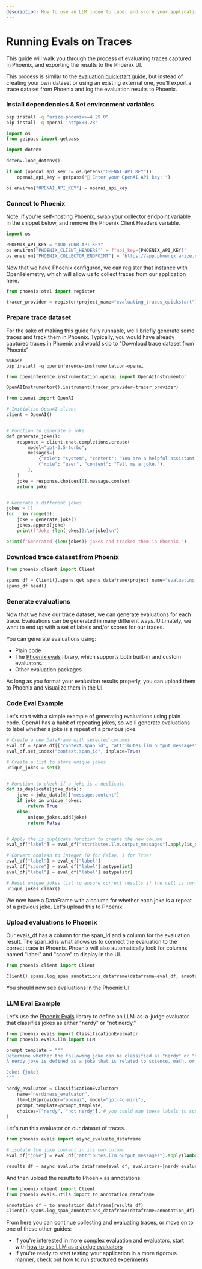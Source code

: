 ```yaml
---
description: How to use an LLM judge to label and score your application
---
```


# Running Evals on Traces

This guide will walk you through the process of evaluating traces captured in Phoenix, and exporting the results to the Phoenix UI.

This process is similar to the [evaluation quickstart guide](https://arize.com/docs/phoenix/evaluation/evals), but instead of creating your own dataset or using an existing external one, you'll export a trace dataset from Phoenix and log the evaluation results to Phoenix.

### Install dependencies & Set environment variables

```bash
pip install -q "arize-phoenix>=4.29.0"
pip install -q openai 'httpx<0.28'
```

```python
import os
from getpass import getpass

import dotenv

dotenv.load_dotenv()

if not (openai_api_key := os.getenv("OPENAI_API_KEY")):
    openai_api_key = getpass("🔑 Enter your OpenAI API key: ")

os.environ["OPENAI_API_KEY"] = openai_api_key
```

### Connect to Phoenix

Note: if you're self-hosting Phoenix, swap your collector endpoint variable in the snippet below, and remove the Phoenix Client Headers variable.

```python
import os

PHOENIX_API_KEY = "ADD YOUR API KEY"
os.environ["PHOENIX_CLIENT_HEADERS"] = f"api_key={PHOENIX_API_KEY}"
os.environ["PHOENIX_COLLECTOR_ENDPOINT"] = "https://app.phoenix.arize.com"
```

Now that we have Phoenix configured, we can register that instance with OpenTelemetry, which will allow us to collect traces from our application here.

```python
from phoenix.otel import register

tracer_provider = register(project_name="evaluating_traces_quickstart")
```

### Prepare trace dataset

For the sake of making this guide fully runnable, we'll briefly generate some traces and track them in Phoenix. Typically, you would have already captured traces in Phoenix and would skip to "Download trace dataset from Phoenix"

```
%%bash
pip install -q openinference-instrumentation-openai
```

```python
from openinference.instrumentation.openai import OpenAIInstrumentor

OpenAIInstrumentor().instrument(tracer_provider=tracer_provider)
```

```python
from openai import OpenAI

# Initialize OpenAI client
client = OpenAI()


# Function to generate a joke
def generate_joke():
    response = client.chat.completions.create(
        model="gpt-3.5-turbo",
        messages=[
            {"role": "system", "content": "You are a helpful assistant that generates jokes."},
            {"role": "user", "content": "Tell me a joke."},
        ],
    )
    joke = response.choices[0].message.content
    return joke


# Generate 5 different jokes
jokes = []
for _ in range(5):
    joke = generate_joke()
    jokes.append(joke)
    print(f"Joke {len(jokes)}:\n{joke}\n")

print(f"Generated {len(jokes)} jokes and tracked them in Phoenix.")
```

### Download trace dataset from Phoenix

```python
from phoenix.client import Client

spans_df = Client().spans.get_spans_dataframe(project_name="evaluating_traces_quickstart")
spans_df.head()
```

### Generate evaluations

Now that we have our trace dataset, we can generate evaluations for each trace. Evaluations can be generated in many different ways. Ultimately, we want to end up with a set of labels and/or scores for our traces.

You can generate evaluations using:

* Plain code
* The [Phoenix evals](https://arize.com/docs/phoenix/evaluation/llm-evals) library, which supports both built-in and custom evaluators.  
* Other evaluation packages

As long as you format your evaluation results properly, you can upload them to Phoenix and visualize them in the UI.

### Code Eval Example
Let's start with a simple example of generating evaluations using plain code. OpenAI has a habit of repeating jokes, so we'll generate evaluations to label whether a joke is a repeat of a previous joke.

```python
# Create a new DataFrame with selected columns
eval_df = spans_df[["context.span_id", "attributes.llm.output_messages"]].copy()
eval_df.set_index("context.span_id", inplace=True)

# Create a list to store unique jokes
unique_jokes = set()


# Function to check if a joke is a duplicate
def is_duplicate(joke_data):
    joke = joke_data[0]["message.content"]
    if joke in unique_jokes:
        return True
    else:
        unique_jokes.add(joke)
        return False


# Apply the is_duplicate function to create the new column
eval_df["label"] = eval_df["attributes.llm.output_messages"].apply(is_duplicate)

# Convert boolean to integer (0 for False, 1 for True)
eval_df["label"] = eval_df["label"]
eval_df["score"] = eval_df["label"].astype(int)
eval_df["label"] = eval_df["label"].astype(str)

# Reset unique_jokes list to ensure correct results if the cell is run multiple times
unique_jokes.clear()
```

We now have a DataFrame with a column for whether each joke is a repeat of a previous joke. Let's upload this to Phoenix.

### Upload evaluations to Phoenix

Our evals\_df has a column for the span\_id and a column for the evaluation result. The span\_id is what allows us to connect the evaluation to the correct trace in Phoenix. Phoenix will also automatically look for columns named "label" and "score" to display in the UI.


```python
from phoenix.client import Client

Client().spans.log_span_annotations_dataframe(dataframe=eval_df, annotation_name="duplicate", annotator_kind="CODE")
```

You should now see evaluations in the Phoenix UI!

### LLM Eval Example 

Let's use the [Phoenix Evals](https://arize.com/docs/phoenix/evaluation/evals) library to define an LLM-as-a-judge evaluator that classifies jokes as either 
"nerdy" or "not nerdy." 

```python
from phoenix.evals import ClassificationEvaluator
from phoenix.evals.llm import LLM

prompt_template = """
Determine whether the following joke can be classified as "nerdy" or "not nerdy".
A nerdy joke is defined as a joke that is related to science, math, or technology.

Joke: {joke}
"""

nerdy_evaluator = ClassificationEvaluator(
    name="nerdiness_evaluator",
    llm=LLM(provider="openai", model="gpt-4o-mini"),
    prompt_template=prompt_template,
    choices=["nerdy", "not nerdy"], # you could map these labels to scores, but we refrain from judgement here
)
```

Let's run this evaluator on our dataset of traces. 

```python
from phoenix.evals import async_evaluate_dataframe

# isolate the joke content in its own column  
eval_df["joke"] = eval_df["attributes.llm.output_messages"].apply(lambda x: x[0]["message.content"])

results_df = async_evaluate_dataframe(eval_df, evaluators=[nerdy_evaluator])
```

And then upload the results to Phoenix as annotations. 

```python
from phoenix.client import Client
from phoenix.evals.utils import to_annotation_dataframe

annotation_df = to_annotation_dataframe(results_df)
Client().spans.log_span_annotations_dataframe(dataframe=annotation_df)
```

From here you can continue collecting and evaluating traces, or move on to one of these other guides:

* If you're interested in more complex evaluation and evaluators, start with [how to use LLM as a Judge evaluators](https://arize.com/docs/phoenix/evaluation/how-to-evals/running-pre-tested-evals)
* If you're ready to start testing your application in a more rigorous manner, check out [how to run structured experiments](https://arize.com/docs/phoenix/datasets-and-experiments/how-to-experiments/run-experiments)
